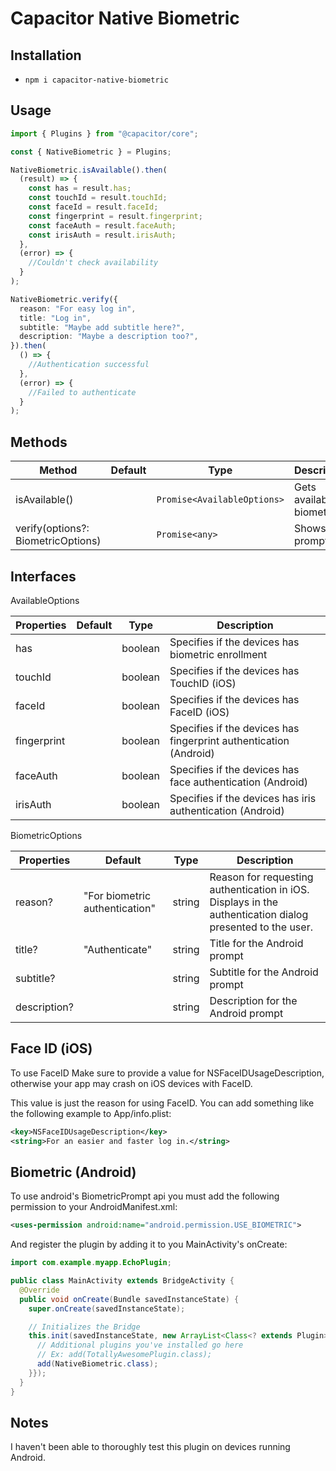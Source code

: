 # Capacitor Native Biometric

## Installation

- `npm i capacitor-native-biometric`

## Usage

```ts
import { Plugins } from "@capacitor/core";

const { NativeBiometric } = Plugins;

NativeBiometric.isAvailable().then(
  (result) => {
    const has = result.has;
    const touchId = result.touchId;
    const faceId = result.faceId;
    const fingerprint = result.fingerprint;
    const faceAuth = result.faceAuth;
    const irisAuth = result.irisAuth;
  },
  (error) => {
    //Couldn't check availability
  }
);

NativeBiometric.verify({
  reason: "For easy log in",
  title: "Log in",
  subtitle: "Maybe add subtitle here?",
  description: "Maybe a description too?",
}).then(
  () => {
    //Authentication successful
  },
  (error) => {
    //Failed to authenticate
  }
);
```

## Methods

| Method                             | Default | Type                        | Description               |
| ---------------------------------- | ------- | --------------------------- | ------------------------- |
| isAvailable()                      |         | `Promise<AvailableOptions>` | Gets available biometrics |
| verify(options?: BiometricOptions) |         | `Promise<any>`              | Shows the prompt          |

## Interfaces

AvailableOptions

| Properties  | Default | Type    | Description                                                       |
| ----------- | ------- | ------- | ----------------------------------------------------------------- |
| has         |         | boolean | Specifies if the devices has biometric enrollment                 |
| touchId     |         | boolean | Specifies if the devices has TouchID (iOS)                        |
| faceId      |         | boolean | Specifies if the devices has FaceID (iOS)                         |
| fingerprint |         | boolean | Specifies if the devices has fingerprint authentication (Android) |
| faceAuth    |         | boolean | Specifies if the devices has face authentication (Android)        |
| irisAuth    |         | boolean | Specifies if the devices has iris authentication (Android)        |

BiometricOptions

| Properties   | Default                        | Type   | Description                                                                                               |
| ------------ | ------------------------------ | ------ | --------------------------------------------------------------------------------------------------------- |
| reason?      | "For biometric authentication" | string | Reason for requesting authentication in iOS. Displays in the authentication dialog presented to the user. |
| title?       | "Authenticate"                 | string | Title for the Android prompt                                                                              |
| subtitle?    |                                | string | Subtitle for the Android prompt                                                                           |
| description? |                                | string | Description for the Android prompt                                                                        |

## Face ID (iOS)

To use FaceID Make sure to provide a value for NSFaceIDUsageDescription, otherwise your app may crash on iOS devices with FaceID.

This value is just the reason for using FaceID. You can add something like the following example to App/info.plist:

```xml
<key>NSFaceIDUsageDescription</key>
<string>For an easier and faster log in.</string>
```

## Biometric (Android)

To use android's BiometricPrompt api you must add the following permission to your AndroidManifest.xml:

```xml
<uses-permission android:name="android.permission.USE_BIOMETRIC">
```

And register the plugin by adding it to you MainActivity's onCreate:

```java
import com.example.myapp.EchoPlugin;

public class MainActivity extends BridgeActivity {
  @Override
  public void onCreate(Bundle savedInstanceState) {
    super.onCreate(savedInstanceState);

    // Initializes the Bridge
    this.init(savedInstanceState, new ArrayList<Class<? extends Plugin>>() {{
      // Additional plugins you've installed go here
      // Ex: add(TotallyAwesomePlugin.class);
      add(NativeBiometric.class);
    }});
  }
}
```

## Notes

I haven't been able to thoroughly test this plugin on devices running Android.
